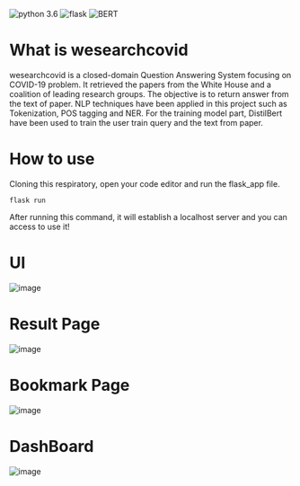 <img src="https://img.shields.io/badge/python-3.6-green" alt="python 3.6" /> <img src="https://img.shields.io/badge/flask-1.1.2-blue" alt="flask" /> <img src="https://img.shields.io/badge/BERT-red" alt="BERT" />

# What is wesearchcovid

wesearchcovid is a closed-domain Question Answering System focusing on COVID-19 problem. It retrieved the papers from the White House and a coalition of leading research groups. The objective is to return answer from the text of paper. NLP techniques have been applied in this project such as Tokenization, POS tagging and NER. For the training model part, DistilBert have been used to train the user train query and the text from paper.



# How to use 
Cloning this respiratory, open your code editor and run the flask_app file.<br/>
 
 `flask run ` <br/>
 
 After running this command, it will establish a localhost server and you can access to use it! <br/>
 
 # UI
 ![image](https://i.imgur.com/oJTA7VE.jpg)
 
 # Result Page
 
 ![image](https://i.imgur.com/HTqxw9L.png)
 
 # Bookmark Page
 
 ![image](https://i.imgur.com/CUnFHTz.png)
 
 # DashBoard
 
  ![image](https://i.imgur.com/dzXdNSS.png)
